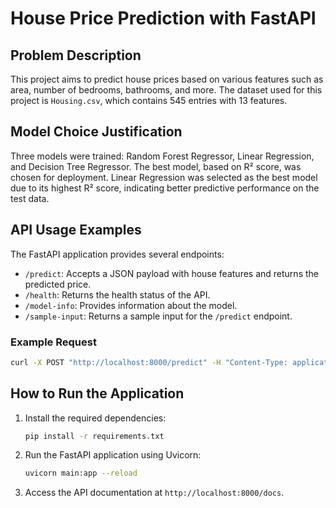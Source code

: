 # House Price Prediction with FastAPI

## Problem Description
This project aims to predict house prices based on various features such as area, number of bedrooms, bathrooms, and more. The dataset used for this project is `Housing.csv`, which contains 545 entries with 13 features.

## Model Choice Justification
Three models were trained: Random Forest Regressor, Linear Regression, and Decision Tree Regressor. The best model, based on R² score, was chosen for deployment. Linear Regression was selected as the best model due to its highest R² score, indicating better predictive performance on the test data.

## API Usage Examples
The FastAPI application provides several endpoints:
- `/predict`: Accepts a JSON payload with house features and returns the predicted price.
- `/health`: Returns the health status of the API.
- `/model-info`: Provides information about the model.
- `/sample-input`: Returns a sample input for the `/predict` endpoint.

### Example Request
```bash
curl -X POST "http://localhost:8000/predict" -H "Content-Type: application/json" -d '{"area": 7420, "bedrooms": 4, "bathrooms": 2, "stories": 3, "mainroad": "yes", "guestroom": "no", "basement": "no", "hotwaterheating": "no", "airconditioning": "yes", "parking": 2, "prefarea": "yes", "furnishingstatus": "furnished"}'
```

## How to Run the Application
1. Install the required dependencies:
   ```bash
   pip install -r requirements.txt
   ```
2. Run the FastAPI application using Uvicorn:
   ```bash
   uvicorn main:app --reload
   ```
3. Access the API documentation at `http://localhost:8000/docs`. 
